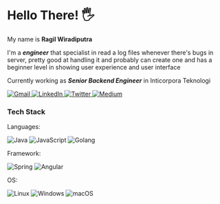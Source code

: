# Hello There! :raised_hand_with_fingers_splayed:
My name is **Ragil Wiradiputra**

I'm a <b>*engineer*</b> that specialist in read a log files whenever there's bugs in server, pretty good at handling it and probably can create one and has a beginner level in showing user experience and user interface

Currently working as <b>*Senior Backend Engineer*</b> in Inticorpora Teknologi

<a href="mailto:ragilwira@gmail.com">
    <img src="https://img.shields.io/badge/Gmail-D14836?style=for-the-badge&logo=gmail&logoColor=white" alt="Gmail">
</a>
<a href="https://www.linkedin.com/in/ragil-wiradiputra">
    <img src="https://img.shields.io/badge/LinkedIn-0077B5?style=for-the-badge&logo=linkedin&logoColor=white" alt="LinkedIn">
</a>
<a href="https://twitter.com/@ragilwira">
  <img src="https://img.shields.io/badge/Twitter-1DA1F2?style=for-the-badge&logo=twitter&logoColor=white" alt="Twitter">
</a>
<a href="https://medium.com/@ragilwira">
    <img src="https://img.shields.io/badge/Medium-black?style=for-the-badge&logo=medium&logoColor=white" alt="Medium">
</a>

### Tech Stack
Languages:

![Java](https://img.shields.io/badge/java-000000.svg?style=for-the-badge&logo=openjdk&logoColor=white)
![JavaScript](https://img.shields.io/badge/javascript-000000.svg?style=for-the-badge&logo=javascript&logoColor=white)
![Golang](https://img.shields.io/badge/go-000000.svg?style=for-the-badge&logo=go&logoColor=white)

Framework:

![Spring](https://img.shields.io/badge/spring-%236DB33F.svg?style=for-the-badge&logo=spring&logoColor=white)
![Angular](https://img.shields.io/badge/angular-%23DD0031.svg?style=for-the-badge&logo=angular&logoColor=white)

OS:

![Linux](https://img.shields.io/badge/linux-black?style=for-the-badge&logo=Linux)
![Windows](https://img.shields.io/badge/Windows-black?style=for-the-badge&logo=Windows)
![macOS](https://img.shields.io/badge/mac%20os-000000?style=for-the-badge&logo=macos&logoColor=F0F0F0)
